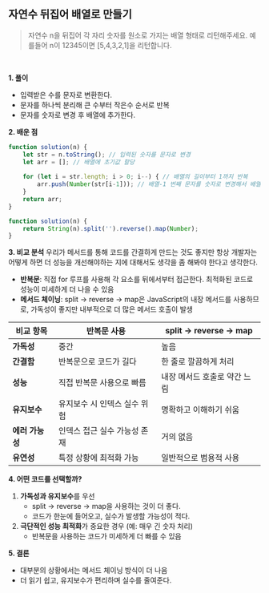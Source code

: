 ## 자연수 뒤집어 배열로 만들기
> 자연수 n을 뒤집어 각 자리 숫자를 원소로 가지는 배열 형태로 리턴해주세요. 예를들어 n이 12345이면 [5,4,3,2,1]을 리턴합니다.

<br>

**1. 풀이**

- 입력받은 수를 문자로 변환한다.
- 문자를 하나씩 분리해 큰 수부터 작은수 순서로 반복
- 문자를 숫자로 변경 후 배열에 추가한다.

**2. 배운 점**
```javascript
function solution(n) {
    let str = n.toString(); // 입력된 숫자를 문자로 변경
    let arr = []; // 배열에 초기값 할당
    
    for (let i = str.length; i > 0; i--) { // 배열의 길이부터 1까지 반복
        arr.push(Number(str[i-1])); // 배열-1 번째 문자를 숫자로 변경해서 배열에 할당
    }
    return arr;
}

function solution(n) {
    return String(n).split('').reverse().map(Number);
}
```
**3. 비교 분석**
우리가 메서드를 통해 코드를 간결하게 만드는 것도 좋지만 항상 개발자는 어떻게 하면 더 성능을 개선해야하는 지에 대해서도 생각을 좀 해봐야 한다고 생각한다.
- **반복문**: 직접 for 루프를 사용해 각 요소를 뒤에서부터 접근한다. 최적화된 코드로 성능이 미세하게 더 나을 수 있음
- **메서드 체이닝**: split → reverse → map은 JavaScript의 내장 메서드를 사용하므로, 가독성이 좋지만 내부적으로 더 많은 메서드 호출이 발생

| **비교 항목**   | **반복문 사용** | **split → reverse → map** |
|--------------|-----------------------------|-------------------------|
| **가독성**     | 중간                      | 높음                    |
| **간결함**     | 반복문으로 코드가 길다        | 한 줄로 깔끔하게 처리     |
| **성능**      | 직접 반복문 사용으로 빠름      | 내장 메서드 호출로 약간 느림 |
| **유지보수**    | 유지보수 시 인덱스 실수 위험   | 명확하고 이해하기 쉬움     |
| **에러 가능성** | 인덱스 접근 실수 가능성 존재   | 거의 없음               |
| **유연성**     | 특정 상황에 최적화 가능       | 일반적으로 범용적 사용     |

**4. 어떤 코드를 선택할까?**
1. **가독성과 유지보수**를 우선
    - split → reverse → map을 사용하는 것이 더 좋다.
    - 코드가 한눈에 들어오고, 실수가 발생할 가능성이 적다.
2. **극단적인 성능 최적화**가 중요한 경우 (예: 매우 긴 숫자 처리)
    - 반복문을 사용하는 코드가 미세하게 더 빠를 수 있음

**5. 결론**
- 대부분의 상황에서는 메서드 체이닝 방식이 더 나음
- 더 읽기 쉽고, 유지보수가 편리하며 실수를 줄여준다.
